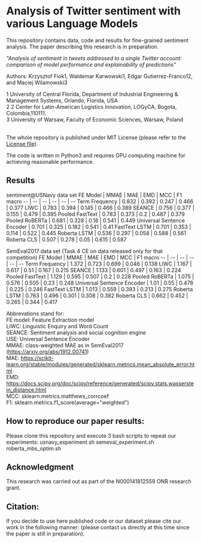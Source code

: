 # Analysis of Twitter sentiment with various Language Models
This repository contains data, code and results for fine-grained sentiment analysis. The paper describing this research is in preparation.

*"Analysis of sentiment in tweets addressed to a single Twitter account: comparison of model performance and explainability of predictions"*

Authors: Krzysztof Fiok1, Waldemar Karwowski1, Edgar Gutierrez-Franco12, and Maciej Wilamowski3


1 University of Central Florida, Department of Industrial Engineering & Management Systems, Orlando, Florida, USA </br>
2 2	Center for Latin-American Logistics Innovation, LOGyCA, Bogota, Colombia,110111.</br>
3 University of Warsaw, Faculty of Economic Sciences, Warsaw, Poland</br>
<br/>

The whole repository is published under MIT License (please refer to the [License file](https://github.com/krzysztoffiok/twitter_sentiment/blob/master/LICENSE)).

The code is written in Python3 and requires GPU computing machine for achieving reasonable performance.

## Results

sentiment@USNavy data set
FE Model | MMAE | MAE | EMD | MCC | F1 macro
-- | -- | -- | -- | -- | --
Term Frequency | 0.832 | 0.392 | 0.247 | 0.466 | 0.377
LIWC | 0.783 | 0.394 | 0.145 | 0.466 | 0.389
SEANCE | 0.756 | 0.377 | 0.155 | 0.479 | 0.395
Pooled FastText | 0.783 | 0.373 | 0.2 | 0.487 | 0.379
Pooled RoBERTa | 0.681 | 0.328 | 0.18 | 0.541 | 0.449
Universal Sentence Encoder | 0.701 | 0.325 | 0.182 | 0.541 | 0.41
FastText LSTM | 0.701 | 0.353 | 0.114 | 0.522 | 0.445
Roberta LSTM | 0.536 | 0.297 | 0.058 | 0.588 | 0.561
Roberta CLS | 0.507 | 0.278 | 0.05 | 0.615 | 0.587

SemEval2017 data set (Task 4 CE on data released only for that competition)
FE Model | MMAE | MAE | EMD | MCC | F1 macro
-- | -- | -- | -- | -- | --
Term Frequency | 1.372 | 0.723 | 0.699 | 0.046 | 0.138
LIWC | 1.167 | 0.617 | 0.51 | 0.167 | 0.215
SEANCE | 1.133 | 0.601 | 0.497 | 0.163 | 0.224
Pooled FastText | 1.129 | 0.595 | 0.507 | 0.2 | 0.228
Pooled RoBERTa | 1.075 | 0.576 | 0.505 | 0.23 | 0.248
Universal Sentence Encoder | 1.01 | 0.55 | 0.478 | 0.225 | 0.246
FastText LSTM | 1.013 | 0.559 | 0.393 | 0.213 | 0.275
Roberta LSTM | 0.763 | 0.496 | 0.301 | 0.308 | 0.382
Roberta CLS | 0.662 | 0.452 | 0.265 | 0.344 | 0.417

Abbrevations stand for:</br>
FE model: Feature Extraction model</br>
LIWC: Linguistic Enquiry and Word Count</br>
SEANCE: Sentiment analysis and social cognition engine</br>
USE: Universal Sentence Encoder</br>
MMAE: class-weighted MAE as in SemEval2017 (https://arxiv.org/abs/1912.00741)</br>
MAE: https://scikit-learn.org/stable/modules/generated/sklearn.metrics.mean_absolute_error.html</br>
EMD: https://docs.scipy.org/doc/scipy/reference/generated/scipy.stats.wasserstein_distance.html</br>
MCC: sklearn.metrics.matthews_corrcoef</br>
F1: sklearn.metrics.f1_score(average="weighted")</br>


## How to reproduce our paper results:
Please clone this repository and execute 3 bash scripts to repeat our experiments:
usnavy_experiment.sh
semeval_experiment.sh
roberta_mbs_optim.sh

## Acknowledgment
This research was carried out as part of the N000141812559 ONR research grant.

## Citation:<br/>
If you decide to use here published code or our dataset please cite our work in the following manner:
(please contact us directly at this time since the paper is still in preparation).

